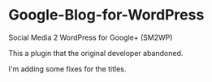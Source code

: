 # Google-Blog-for-WordPress
Social Media 2 WordPress for Google+ (SM2WP)

This a plugin that the original developer abandoned. 

I'm adding some fixes for the titles.
